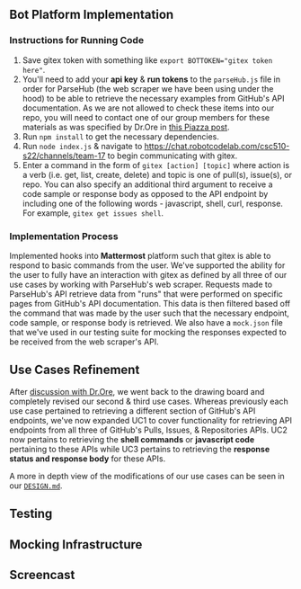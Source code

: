 ## Bot Platform Implementation
### Instructions for Running Code
1. Save gitex token with something like `export BOTTOKEN="gitex token here"`.
2. You'll need to add your **api key** & **run tokens** to the `parseHub.js` file in order for ParseHub (the web scraper we have been using under the hood) to be able to retrieve the necessary examples from GitHub's API documentation. As we are not allowed to check these items into our repo, you will need to contact one of our group members for these materials as was specified by Dr.Ore in [this Piazza post](https://piazza.com/class/ky09haj6kvc533?cid=436).
3. Run `npm install` to get the necessary dependencies.
4. Run `node index.js` & navigate to https://chat.robotcodelab.com/csc510-s22/channels/team-17 to begin communicating with gitex.
5. Enter a command in the form of `gitex [action] [topic]` where action is a verb (i.e. get, list, create, delete) and topic is one of pull(s), issue(s), or repo. You can also specify an additional third argument to receive a code sample or response body as opposed to the API endpoint by including one of the following words - javascript, shell, curl, response. For example, `gitex get issues shell`.

### Implementation Process
Implemented hooks into **Mattermost** platform such that gitex is able to respond to basic commands from the user. We've supported the ability for the user to fully have an interaction with gitex as defined by all three of our use cases by working with ParseHub's web scraper. Requests made to ParseHub's API retrieve data from "runs" that were performed on specific pages from GitHub's API documentation. This data is then filtered based off the command that was made by the user such that the necessary endpoint, code sample, or response body is retrieved. We also have a `mock.json` file that we've used in our testing suite for mocking the responses expected to be received from the web scraper's API.

## Use Cases Refinement
After [discussion with Dr.Ore](https://github.ncsu.edu/csc510-s2022/CSC510-17/issues/11), we went back to the drawing board and completely revised our second & third use cases. Whereas previously each use case pertained to retrieving a different section of GitHub's API endpoints, we've now expanded UC1 to cover functionality for retrieving API endpoints from all three of GitHub's Pulls, Issues, & Repositories APIs. UC2 now pertains to retrieving the **shell commands** or **javascript code** pertaining to these APIs while UC3 pertains to retrieving the **response status and response body** for these APIs.

A more in depth view of the modifications of our use cases can be seen in our [`DESIGN.md`](https://github.ncsu.edu/csc510-s2022/CSC510-17/blob/main/DESIGN.md#use-cases).

## Testing

## Mocking Infrastructure

## Screencast
